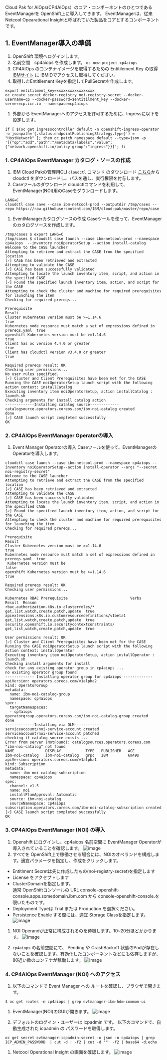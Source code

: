 Cloud Pak for AIOps(CP4AIOps）のコア・コンポーネントのひとつである EventManagerを OpenShift上に導入してきます。
EventManagerは、従来 Netcool Opearational Insightと呼ばれていた製品をコアとするコンポーネントです。

## 1. EventManager導入の準備
1. OpenShift 環境へログインします。
1. 名前空間　cp4aiops を作成します。
``oc new-project cp4aiops``
1. CP4AIOps のコンテナイメージを取得するための Entitilement Key の取得
[IBMサイト](https://myibm.ibm.com/products-services/containerlibrary) に IBMIDでアクセスし取得してください。
1. 取得したEntitilement Keyを指定してPullSecretを作成します。
```
export entitilment_key=xxxxxxxxxxxxxxxxx
oc create secret docker-registry noi-registry-secret --docker-username=cp --docker-password=$entitilment_key --docker-server=cp.icr.io --namespace=cp4aiops
```
1. 外部から EventManagerへのアクセスを許可するために、Ingressに以下を設定します。
```
if [ $(oc get ingresscontroller default -n openshift-ingress-operator -o jsonpath='{.status.endpointPublishingStrategy.type}') = "HostNetwork" ]; then oc patch namespace default --type=json -p '[{"op":"add","path":"/metadata/labels","value":{"network.openshift.io/policy-group":"ingress"}}]'; fi
```
### 1. CP4AIOps EventManager カタログ・ソースの作成
1. IBM Cloud Pakの管理用CLI `cloudctl` コマンド のダウンロード
[こちら](https://github.com/IBM/cloud-pak-cli/releases)から cloudctl をダウンロードし、パスを通し、実行権限を付与します。
1. Caseツールのダウンロード
cloudctlコマンドを利用して、EventManager(NOI)用のCaseをダウンロードします。
```
LANG=C
cloudctl case save --case ibm-netcool-prod --outputdir /tmp/cases --repo https://raw.githubusercontent.com/IBM/cloud-pak/master/repo/case
```
1. EventManagerカタログソースの作成
Caseツールを使って、EventManagerのカタログソースを作成します。
  ```
  /tmp/cases $ export LANG=C
  /tmp/cases $ cloudctl case launch --case ibm-netcool-prod --namespace cp4aiops  --inventory noiOperatorSetup --action install-catalog
  Welcome to the CASE launcher
  Attempting to retrieve and extract the CASE from the specified location
  [✓] CASE has been retrieved and extracted
  Attempting to validate the CASE
  [✓] CASE has been successfully validated
  Attempting to locate the launch inventory item, script, and action in the specified CASE
  [✓] Found the specified launch inventory item, action, and script for the CASE
  Attempting to check the cluster and machine for required prerequisites for launching the item
  Checking for required prereqs...

  Prerequisite                                                                      Result
  Cluster Kubernetes version must be >=1.14.6                                       true
  Kubernetes node resource must match a set of expressions defined in prereqs.yaml  true
  openshift Kubernetes version must be >=1.14.6                                     true
  Client has oc version 4.4.0 or greater                                            true
  Client has cloudctl version v3.4.0 or greater                                     true

  Required prereqs result: OK
  Checking user permissions...
  No user rules specified.
  [✓] Cluster and Client Prerequisites have been met for the CASE
  Running the CASE noiOperatorSetup launch script with the following action context: installCatalog
  Executing inventory item noiOperatorSetup, action installCatalog : launch.sh
  Checking arguments for install catalog action
  -------------Installing catalog source-------------
  catalogsource.operators.coreos.com/ibm-noi-catalog created
  done
  [✓] CASE launch script completed successfully
  OK
  ```

### 2. CP4AIOps EventManager Operatorの導入
1. Event Manager Operatorの導入
Caseツールを使って、EventManagerのOperatorを導入します。
  ```
  cloudctl case launch --case ibm-netcool-prod --namespace cp4aiops --inventory noiOperatorSetup--action install-operator --args "--secret noi-registry-secret"
  Welcome to the CASE launcher
  Attempting to retrieve and extract the CASE from the specified location
  [✓] CASE has been retrieved and extracted
  Attempting to validate the CASE
  [✓] CASE has been successfully validated
  Attempting to locate the launch inventory item, script, and action in the specified CASE
  [✓] Found the specified launch inventory item, action, and script for the CASE
  Attempting to check the cluster and machine for required prerequisites for launching the item
  Checking for required prereqs...

  Prerequisite                                                                      Result
  Cluster Kubernetes version must be >=1.14.6                                       true
  Kubernetes node resource must match a set of expressions defined in prereqs.yaml  true
   Kubernetes version must be                                                       false
  openshift Kubernetes version must be >=1.14.6                                     true

  Required prereqs result: OK
  Checking user permissions...

  Kubernetes RBAC Prerequisite                            Verbs                               Result  Reason
  rbac.authorization.k8s.io.clusterroles/*                get,list,watch,create,patch,update  true
  apiextensions.k8s.io.customresourcedefinitions/v1beta1  get,list,watch,create,patch,update  true
  security.openshift.io.securitycontextconstraints/       get,list,watch,create,patch,update  true

  User permissions result: OK
  [✓] Cluster and Client Prerequisites have been met for the CASE
  Running the CASE noiOperatorSetup launch script with the following action context: installOperator
  Executing inventory item noiOperatorSetup, action installOperator : launch.sh
  Checking install arguments for install
  check for any existing operator group in cp4aiops ...
  no existing operator group found
  ------------- Installing operator group for cp4aiops -------------
  apiVersion: operators.coreos.com/v1alpha2
  kind: OperatorGroup
  metadata:
    name: ibm-noi-catalog-group
    namespace: cp4aiops
  spec:
    targetNamespaces:
    - cp4aiops
  operatorgroup.operators.coreos.com/ibm-noi-catalog-group created
  done
  -------------Installing via OLM-------------
  serviceaccount/noi-service-account created
  serviceaccount/noi-service-account patched
  checking if catalog source exists ...
  Error from server (NotFound): catalogsources.operators.coreos.com "ibm-noi-catalog" not found
  NAME              DISPLAY           TYPE   PUBLISHER   AGE
  ibm-noi-catalog   ibm-noi-catalog   grpc   IBM         6m49s
  apiVersion: operators.coreos.com/v1alpha1
  kind: Subscription
  metadata:
    name: ibm-noi-catalog-subscription
    namespace: cp4aiops
  spec:
    channel: v1.5
    name: noi
    installPlanApproval: Automatic
    source: ibm-noi-catalog
    sourceNamespace: cp4aiops
  subscription.operators.coreos.com/ibm-noi-catalog-subscription created
  [✓] CASE launch script completed successfully
  OK
  ```
### 3. CP4AIOps EventManager (NOI) の導入
1. Openshift にログインし、cp4aiops 名前空間に EventManager Operatorが導入されていることを確認します。
![image](https://user-images.githubusercontent.com/22209835/141952791-ee1b2a12-79ac-4a32-85a8-13f73312235b.png)
1. すべてを OpenShift上で稼働させる場合には、NOIのオペランドを構成します。適宜パラメータを指定し、作成をクリックします。
  * Entitlment Secretは先に作成したもの(noi-registry-secret)を指定します
  * License をアクセプトします
  * ClusterDomainを指定します。  
通常 OpenShiftコンソールの URL console-openshift-console.apps.somedomain.ibm.com から console-openshift-console.を覗いたものです。
  * Deployment Typeは Trial または Production を選択ください。
  * Persistence Enable する際には、適宜 Storage Classを指定します。
![image](https://user-images.githubusercontent.com/22209835/141953254-82339c0c-8798-4d45-8896-12b18670aaa3.png)

1. NOI Operandが正常に構成されるのを待機します。10~20分ほどかかります。
![image](https://user-images.githubusercontent.com/22209835/142089673-890f1b8b-06a9-419a-9266-a510417c53a1.png)

1. `cp4aiops` の名前空間にて、 Pending や CrashBackoff 状態のPodが存在しないことを確認します。有効化したコンポーネントなどにも依存しますが、80近い数のコンテナが稼働します。
![image](https://user-images.githubusercontent.com/22209835/142089756-d6c573ae-8833-41fc-a035-f26ee3fbf552.png)

### 4. CP4AIOps EventManager (NOI) へのアクセス
1. 以下のコマンドで Event Manager への ルートを確認し、ブラウザで開きます。
  ```
  $ oc get routes -n cp4aiops | grep evtmanager-ibm-hdm-common-ui
  ```
1. EventManager(NOI)のGUIが開きます。
![image](https://user-images.githubusercontent.com/22209835/142336759-9c300d2a-e9f9-4454-b44b-0b147cc4afa6.png)

1. デフォルトのログイン・ユーザーは icpadmin です。 以下のコマンドで、自動生成された icpadmin の パスワードを取得します。
  ```
  oc get secret evtmanager-icpadmin-secret -o json -n cp4aiops | grep ICP_ADMIN_PASSWORD  | cut -d : -f2 | cut -d '"' -f2 | base64 -d;echo
  ```
1. Netcool Operational Insight の画面を確認します。
![image](https://user-images.githubusercontent.com/22209835/142355493-f1ec1f99-47d6-4622-aab1-c350533adf0f.png)
